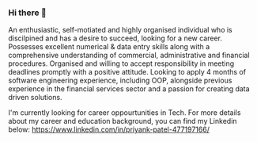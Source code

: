 ### Hi there 👋

An enthusiastic, self-motiated and highly organised individual who is discilpined and has a desire to succeed, looking for a new career. Possesses excellent numerical & data entry skills along with a comprehensive understanding of commercial, administrative and financial procedures. Organised and willing to accept responsibility in meeting deadlines promptly with a positive attitude. Looking to apply 4 months of software engineering experience, including OOP, alongside previous experience in the financial services sector and a passion for creating data driven solutions.

I'm currently looking for career oppourtunities in Tech. For more details about my career and education background, you can find my Linkedin below:
https://www.linkedin.com/in/priyank-patel-477197166/
